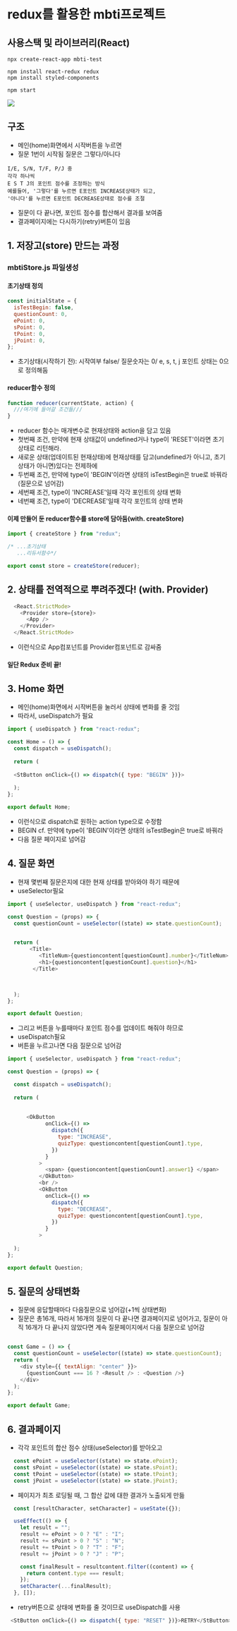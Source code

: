 #  redux를 활용한 mbti프로젝트

##  사용스택 및 라이브러리(React)
~~~
npx create-react-app mbti-test

npm install react-redux redux
npm install styled-components

npm start
~~~


![](https://velog.velcdn.com/images/gazero_/post/1c0ca269-9c47-4c90-b4d7-2e96ac9282a3/image.gif)

## 구조
- 메인(home)화면에서 시작버튼을 누르면
- 질문 1번이 시작됨 질문은 그렇다/아니다
~~~
I/E, S/N, T/F, P/J 중
각각 하나씩
E S T J의 포인트 점수를 조정하는 방식
예를들어, '그렇다'를 누르면 E포인트 INCREASE상태가 되고,
'아니다'를 누르면 E포인트 DECREASE상태로 점수를 조절
~~~
- 질문이 다 끝나면, 포인트 점수를 합산해서 결과를 보여줌
- 결과페이지에는 다시하기(retry)버튼이 있음

## 1. 저장고(store) 만드는 과정
### mbtiStore.js 파일생성
#### 초기상태 정의
~~~js
const initialState = {
  isTestBegin: false,
  questionCount: 0,
  ePoint: 0,
  sPoint: 0,
  tPoint: 0,
  jPoint: 0,
};
~~~
- 초기상태(시작하기 전): 시작여부 false/ 질문숫자는 0/ e, s, t, j 포인트 상태는 0으로 정의해둠

#### reducer함수 정의
~~~js
function reducer(currentState, action) {
  ///여기에 들어갈 조건들///
}
~~~
- reducer 함수는 매개변수로 현재상태와 action을 담고 있음
- 첫번째 조건, 만약에 현재 상태값이 undefined거나 type이 'RESET'이라면 초기 상태로 리턴해라.
- 새로운 상태(업데이트된 현재상태)에 현재상태를 담고(undefined가 아니고, 초기 상태가 아니면)있다는 전제하에
- 두번째 조건, 만약에 type이 'BEGIN'이라면 상태의 isTestBegin은 true로 바꿔라(질문으로 넘어감)
- 세번째 조건, type이 'INCREASE'일때 각각 포인트의 상태 변화
- 네번째 조건, type이 'DECREASE'일때 각각 포인트의 상태 변화

#### 이제 만들어 둔 reducer함수를 store에 담아둠(with. createStore)
~~~js
import { createStore } from "redux";

/* ...초기상태
   ...리듀서함수*/

export const store = createStore(reducer);
~~~

## 2. 상태를 전역적으로 뿌려주겠다! (with. Provider)
~~~js
  <React.StrictMode>
    <Provider store={store}>
      <App />
    </Provider>
  </React.StrictMode>
~~~
- 이런식으로 App컴포넌트를 Provider컴포넌트로 감싸줌

#### 일단 Redux 준비 끝!

## 3. Home 화면
- 메인(home)화면에서 시작버튼을 눌러서 상태에 변화를 줄 것임
- 따라서, useDispatch가 필요
~~~js
import { useDispatch } from "react-redux";

const Home = () => {
  const dispatch = useDispatch();
  
  return (
    
  <StButton onClick={() => dispatch({ type: "BEGIN" })}>
    
  );
};

export default Home;
~~~
- 이런식으로 dispatch로 원하는 action type으로 수정함
- BEGIN
cf. 만약에 type이 'BEGIN'이라면 상태의 isTestBegin은 true로 바꿔라
- 다음 질문 페이지로 넘어감 

## 4. 질문 화면
- 현재 몇번째 질문은지에 대한 현재 상태를 받아와야 하기 때문에
- useSelector필요

~~~	js
import { useSelector, useDispatch } from "react-redux";

const Question = (props) => {
  const questionCount = useSelector((state) => state.questionCount);

  
  return (
       <Title>
          <TitleNum>{questioncontent[questionCount].number}</TitleNum>
          <h1>{questioncontent[questionCount].question}</h1>
        </Title>


    
  );  
};

export default Question;
~~~
- 그리고 버튼을 누를때마다 포인트 점수를 업데이트 해줘야 하므로
- useDispatch필요
- 버튼을 누르고나면 다음 질문으로 넘어감
~~~js
import { useSelector, useDispatch } from "react-redux";

const Question = (props) => {

  const dispatch = useDispatch();
  
  return (
     
    
      <OkButton
            onClick={() =>
              dispatch({
                type: "INCREASE",
                quizType: questioncontent[questionCount].type,
              })
            }
          >
            <span> {questioncontent[questionCount].answer1} </span>
          </OkButton>
          <br />
          <OkButton
            onClick={() =>
              dispatch({
                type: "DECREASE",
                quizType: questioncontent[questionCount].type,
              })
            }
          >
    
  );  
};

export default Question;
~~~

## 5. 질문의 상태변화
- 질문에 응답할때마다 다음질문으로 넘어감(+1씩 상태변화)
- 질문은 총16개, 따라서 16개의 질문이 다 끝나면 결과페이지로 넘어가고, 질문이 아직 16개가 다 끝나지 않았다면 계속 질문페이지에서 다음 질문으로 넘어감
~~~js

const Game = () => {
  const questionCount = useSelector((state) => state.questionCount);
  return (
    <div style={{ textAlign: "center" }}>
      {questionCount === 16 ? <Result /> : <Question />}
    </div>
  );
};

export default Game;
~~~

## 6. 결과페이지
- 각각 포인트의 합산 점수 상태(useSelector)를 받아오고
~~~js
  const ePoint = useSelector((state) => state.ePoint);
  const sPoint = useSelector((state) => state.sPoint);
  const tPoint = useSelector((state) => state.tPoint);
  const jPoint = useSelector((state) => state.jPoint);
~~~
- 페이지가 최초 로딩될 때, 그 합산 값에 대한 결과가 노출되게 만듦
~~~js
  const [resultCharacter, setCharacter] = useState({});

  useEffect(() => {
    let result = "";
    result += ePoint > 0 ? "E" : "I";
    result += sPoint > 0 ? "S" : "N";
    result += tPoint > 0 ? "T" : "F";
    result += jPoint > 0 ? "J" : "P";

    const finalResult = resultcontent.filter((content) => {
      return content.type === result;
    });
    setCharacter(...finalResult);
  }, []);

~~~
- retry버튼으로 상태에 변화를 줄 것이므로 useDispatch를 사용
~~~js
 <StButton onClick={() => dispatch({ type: "RESET" })}>RETRY</StButton>
~~~
